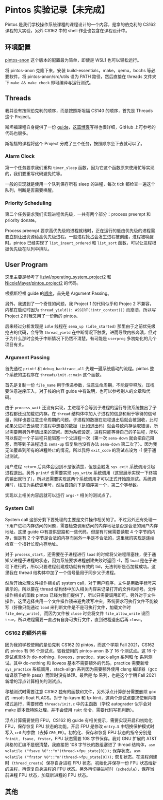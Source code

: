 <!---
    cdate: 2021/12/16
    mdate: 2021/12/22
    tags: OS
--->

# Pintos 实验记录【未完成】

Pintos 是我们学校操作系统课程的课程设计的一个内容，是拿的伯克利的 CS162 课程的大实验，另外 CS162 中的 shell 作业也包含在课程设计中。

## 环境配置

[pintos-anon](https://pintos-os.org) 这个版本的配置最为简单，即使是 WSL1 也可以轻松运行。

将 pintos-anon 克隆下来，安装 build-essentials，make，qemu，bochs 等必要软件，将 pintos-anon/src/utils 设为 PATH 路径，然后直接在 threads 文件夹下 `make && make check` 即可编译与运行测试。

## Threads

我并没有按照伯克利的顺序，而是按照斯坦福 CS140 的顺序，首先是 Threads 这个 Project。

斯坦福课程自身提供了一份 [guide](https://web.stanford.edu/class/cs140/projects/pintos/pintos_6.html)，[这篇博客](https://www.cnblogs.com/laiy/p/pintos_project1_thread.html)写得也很详细，GitHub 上可参考的代码也很多。

斯坦福的课程将这个 Project 分成了三个任务，按照顺序坐下去就可以了。

### Alarm Clock

第一个任务要求我们重构 `timer_sleep` 函数，因为它这个函数原来使用忙等实现的，我们要重写代码避免忙等。

一般的实现就是使用一个队列保存所有 sleep 的进程，每次 tick 都检查一遍这个队列，判断是否需要唤醒。

### Priority Scheduling

第二个任务要求我们实现进程优先级，一共有两个部分：process preempt 和 priority donate。

Process preempt 要求高优先级的进程就绪时，正在运行的低由优先级的进程需要立刻让出资源给高优先级进程。一般进程抢占会发生进程被创建，进程被唤醒时。pintos 已经实现了 `list_insert_ordered` 和 `list_sort` 函数，可以让进程根据优先级在队列中排队。

## User Program

这里主要是参考了 [liziwl/operating_system_project2](https://github.com/liziwl/operating_system_project2) 和 [NicoleMayer/pintos_project2](https://github.com/NicoleMayer/pintos_project2) 的代码。

根据斯坦福 guide 的[顺序](https://web.stanford.edu/class/cs140/projects/pintos/pintos_3.html#SEC40)，首先是 Argument Passing。

另外，我遇到了一个奇怪的问题，我 Project 1 的代码似乎和 Projec 2 不兼容，内核在启动时因为 `thread_yield(): ASSERT(!intr_context())` 而崩溃，所以写 Project 2 时我又用了一份新的 pintos。

后来经过分析发现是 `idle` 线程在 `sema_up (idle_started)` 那里由于之前优先级抢占的代码，会导致 `thread_yield` 在中断情况下触发，进而导致内核奔溃，但对于为什么那时会处于中断情况下仍然不清楚，有可能是 `userprog` 多初始化的几个项目有关。

### Argument Passing

首先通过 `printf` 和 `debug_backtrace_all` 先理一遍系统启动的流程。pintos 整个系统的主程序在 `threads/init.c:main` 这个函数。

首先是复制一份 `file_name` 用于传递参数，注意生命周期，不能提早释放。压栈要注意逆序压入，对于栈的内容 guide 中有说明，也可以参考别人的文章和代码。

由于 `process_wait` 还没有实现，主进程不会等到子进程的运行导致系统推出了子进程都还没加载进内存。在 `thread` 结构体中加入子进程的信息和用于等待的信号量，同样也要注意生命周期的问题，子进程的数据在进程退出后就会被回收，此时如果父进程去读取子进程中想要的数据（比如退出码）就会导致内存读取错误，所以需要用另外申请出来的空间。因为系统设定，进程只能等待自己的子进程，所以可以假定一个子进程只能阻塞一个父进程一次（第一次 `sema-down` 就会把自己阻塞，而等到子进程退出 `sema-up` 恢复后也没有办法 `sema-down` 第二次了）。因为我无法覆盖到所有的进程终止的情况，所以我将 `exit_code` 的测试点设为 -1 便于通过测试。

用户进程 `return` 后具体会回到不是很清楚，但是会触发 `sys_exit` 系统调用引起进程退出。另外 `printf` 也需要实现 `sys_write` 系统调用（这里展示实现一下终端的输出就行了），所以还需要实现这两个系统调用才可以正式开始跑测试。系统调用时，栈顶为系统调用号，然后自顶向下是顺序第一个，第二个等参数。

实现以上相关内容后就可以运行 `args-*` 相关的测试点了。

### System Call

System call 这部分剩下要处理的主要是文件操作相关的了。不过另外还有处理一下用户进程内存访问的问题，需要检查调用访问的内存地址是否是合法的用户内存地址。这里 guide 中有提供思路和一些代码。但是有时候需要读取 4 个字节的内存，但是有 2 个字节是合法的内存而另外一半是不合法的，这里我的实现是连续检查一个指针长度内存地址。

对于 `process_start`，还需要在子进程进行 `load` 的时候将父进程阻塞住，便于通知父进程子进程的状态，因为系统要求进程创建失败时返回 -1，而 `load` 是在子进程下进行的，所以只要进程创建成功就有有效的 tid，无法判断是否加载成功。这里我在 thread 结构体中加了一个信号量用于同步父子进程。

然后开始处理文件操作相关的 system call，对于用户程序，文件是用数字标号来表示的。所以要在 thread 结构体中加入相关内容来记录打开的文件和标号。文件操作相关的函数 pintos 已经为我们提供了，所以只需要调用即可。另外对于文件操作，这里选择共用一个文件操作锁来避免读写冲突。系统要求可执行文件不能被写（好像只能通过 `load` 来判断文件是不是可执行文件，加载文件时 `file_deny_write`），而因为文件被 `close` 时会将文件 `file_allow_write` 设回 `true`，所以进程需要一直占有自身可执行文件，直到进程退出后再 `close`。

### CS162 的额外内容

因为我的学校使用的是伯克利 CS162 的 pintos，而这个学期 Fall 2021，CS162 的 pintos 有 96 个测试点，较我使用的 pintos-anon 多了 16 个测试点。这 16 个测试点具体为 do-nothing，iloveos，practice，stack-align 系列和 fp 系列测试。其中 do-nothing 和 iloveos 基本不需要额外的代码，practice 需要新增 `sys_practice` 系统调用，stack-align 系列因为需要额外使用 clang 编译器（gcc 编译器下始终 pass）而暂时没有处理。最后是 fp 系列，也是这个学期 Fall 2021 新增的浮点计算相关的测试点。

移植测试时需要注意 CS162 独有的函数和文件，另外浮点计算部分需要删除 gcc 的 -msoft-float FLAGS。对于 fp-kasm 和 fp-kinit，这两个测试点要求使用内核模式运行，需要修改 `threads/init.c` 中的主函数（学校 autograder 似乎会对 make 脚本做特殊处理，并不会使用 `rukt` 命令，需要代码写死判断）。

浮点计算需要使用 FPU，CS162 的 guide 有相关提示，需要实现开启和初始化 FPU，保存恢复 FPU 状态的功能。开启 FPU 是修改 `entry.S` 中切换保护模式时写入 `cr0` 的参数（去掉 `CR0_EM`）。初始化、保存和恢复 FPU 状态的指令分别是 `fninit, fsave, frstor`，FPU 状态需要 108 字节保存。我对 GNU 扩展的 AT&T 风格的汇编不是很清楚，我直接把 108 字节长的数组塞进了 thread 结构体，`asm volatile ("fsave %0"::"m"(thread->fpu_state[0]));` 保存状态，`asm volatile ("frstor %0"::"m"(thread->fpu_state[0]));` 恢复状态。在进程创建时（`thread_create`）保存自身进程 FPU 状态，初始化并保存一份 FPU 状态给新的进程，再恢复自身进程的 FPU 状态。另外再切换进程时（`schedule`），保存当前进程 FPU 状态，加载新进程的 FPU 状态。

## 其他

